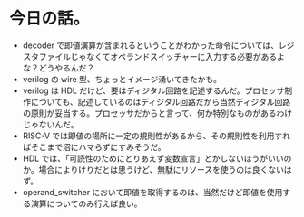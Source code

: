# 今日の話。

- decoder で即値演算が含まれるということがわかった命令については、レジスタファイルじゃなくてオペランドスイッチャーに入力する必要があるよな？どうやるんだ？
- verilog の wire 型、ちょっとイメージ湧いてきたかも。
- verilog は HDL だけど、要はディジタル回路を記述するんだ。プロセッサ制作についても、記述しているのはディジタル回路だから当然ディジタル回路の原則が妥当する。プロセッサだからと言って、何か特別なものがあるわけじゃないんだ。
- RISC-V では即値の場所に一定の規則性があるから、その規則性を利用すればそこまで沼にハマらずにすみそうだ。
- HDL では、「可読性のためにとりあえず変数宣言」とかしないほうがいいのか。場合によりけりだとは思うけど、無駄にリソースを使うのは良くないはず。
- operand_switcher において即値を取得するのは、当然だけど即値を使用する演算についてのみ行えば良い。
